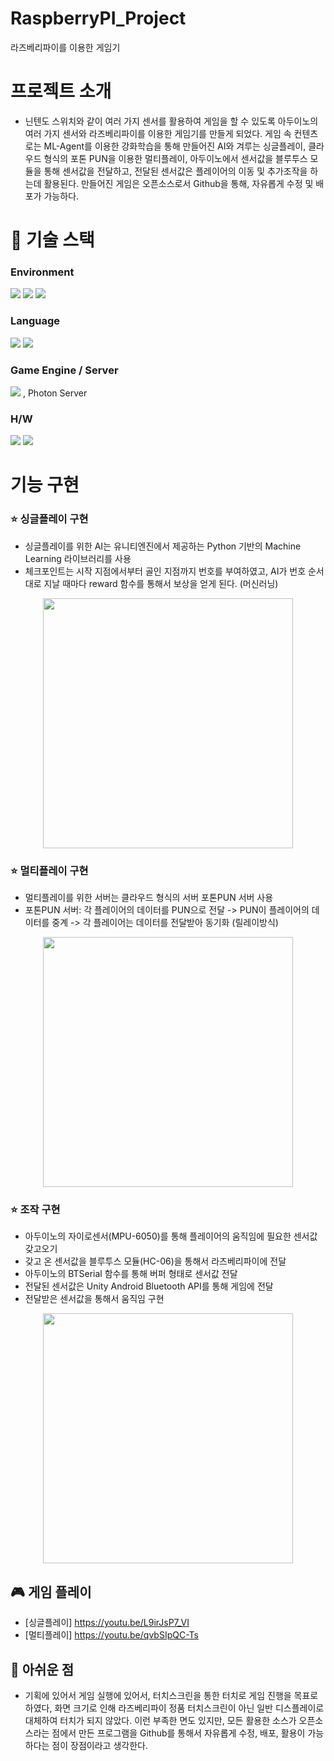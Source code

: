 # RaspberryPI_Project
라즈베리파이를 이용한 게임기

# 프로젝트 소개
 - 닌텐도 스위치와 같이 여러 가지 센서를 활용하여 게임을 할 수 있도록 아두이노의 여러 가지 센서와 라즈베리파이를 이용한 게임기를 만들게 되었다. 게임 속 컨텐츠로는 ML-Agent를 이용한 강화학습을 통해 만들어진 AI와 겨루는 싱글플레이, 클라우드 형식의 포톤 PUN을 이용한 멀티플레이, 아두이노에서 센서값을 블루투스 모듈을 통해 센서값을 전달하고, 전달된 센서값은 플레이어의 이동 및 추가조작을 하는데 활용된다. 만들어진 게임은 오픈소스로서 Github을 통해, 자유롭게 수정 및 배포가 가능하다.

# :hammer: 기술 스택
### Environment
<img src="https://img.shields.io/badge/Visual Studio-5c2d91?style=flat&logo=VisualStudio&logoColor=white"/> <img src="https://img.shields.io/badge/Github-181717?style=flat&logo=Github&logoColor=white"/> <img src="https://img.shields.io/badge/Git-f05032?style=flat&logo=Git&logoColor=white"/>

### Language
<img src="https://img.shields.io/badge/C Sharp-239120?style=flat&logo=CSharp&logoColor=white"/>  <img src="https://img.shields.io/badge/Python-3776ab?style=flat&logo=Python&logoColor=white"/> 

### Game Engine / Server
<img src="https://img.shields.io/badge/Unity-000000?style=flat&logo=Unity&logoColor=white"/> , Photon Server

### H/W
<img src="https://img.shields.io/badge/Arduino-00979d?style=flat&logo=Arduino&logoColor=white"/> <img src="https://img.shields.io/badge/Raspberry Pi 4-a22846?style=flat&logo=RaspberryPi&logoColor=white"/> 


# 기능 구현
### :star: 싱글플레이 구현

- 싱글플레이를 위한 AI는 유니티엔진에서 제공하는 Python 기반의 Machine Learning 라이브러리를 사용
- 체크포인트는 시작 지점에서부터 골인 지점까지 번호를 부여하였고, AI가 번호 순서대로 지날 때마다 reward 함수를 통해서 보상을 얻게 된다. (머신러닝)
<p align="center">
  <img src="https://github.com/daktae/RaspberryPI_Project/assets/66005780/7731601e-5781-4263-b8d5-f10e922bf50e" width="400">
</p>

### :star: 멀티플레이 구현
- 멀티플레이를 위한 서버는 클라우드 형식의 서버 포톤PUN 서버 사용
- 포톤PUN 서버: 각 플레이어의 데이터를 PUN으로 전달 -> PUN이 플레이어의 데이터를 중계 -> 각 플레이어는 데이터를 전달받아 동기화 (릴레이방식)
<p align="center">
  <img src="https://github.com/daktae/RaspberryPI_Project/assets/66005780/e47928ad-2d06-4e75-a796-ff556226dc4e" width="400">
</p>

### :star: 조작 구현
- 아두이노의 자이로센서(MPU-6050)를 통해 플레이어의 움직임에 필요한 센서값 갖고오기
- 갖고 온 센서값을 블루투스 모듈(HC-06)을 통해서 라즈베리파이에 전달
- 아두이노의 BTSerial 함수를 통해 버퍼 형태로 센서값 전달
- 전달된 센서값은  Unity Android Bluetooth API를 통해 게임에 전달
- 전달받은 센서값을 통해서 움직임 구현
<p align="center">
  <img src="https://github.com/daktae/RaspberryPI_Project/assets/66005780/99606fb0-9ec9-4591-8b07-3e954f2aac9f" width="400">
</p>

## :video_game: 게임 플레이
- [싱글플레이] https://youtu.be/L9irJsP7_VI
- [멀티플레이] https://youtu.be/qvbSIpQC-Ts

## :memo: 아쉬운 점
- 기획에 있어서 게임 실행에 있어서, 터치스크린을 통한 터치로 게임 진행을 목표로 하였다, 화면 크기로 인해 라즈베리파이 정품 터치스크린이 아닌 일반 디스플레이로 대체하여 터치가 되지 않았다. 이런 부족한 면도 있지만, 모든 활용한 소스가 오픈소스라는 점에서 만든 프로그램을 Github를 통해서 자유롭게 수정, 배포, 활용이 가능하다는 점이 장점이라고 생각한다. 


